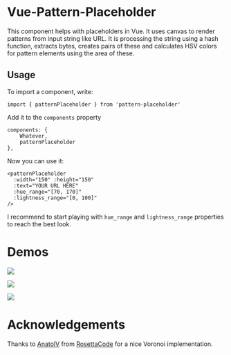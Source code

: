 # Vue-Pattern-Placeholder
This component helps with placeholders in Vue. It uses canvas to render
patterns from input string like URL. It is processing the string using a hash
function, extracts bytes, creates pairs of these and calculates HSV colors for
pattern elements using the area of these.

## Usage
To import a component, write:

    import { patternPlaceholder } from 'pattern-placeholder'

Add it to the `components` property

    components: {
        Whatever,
        patternPlaceholder
    },

Now you can use it:

    <patternPlaceholder
      :width="150" :height="150"
      :text="YOUR URL HERE"
      :hue_range="[70, 170]"
      :lightness_range="[0, 100]"
    />

I recommend to start playing with `hue_range` and `lightness_range`
properties to reach the best look.

# Demos

![](./doc/img/a.png)

![](./doc/img/b.png)

![](./doc/img/c.png)

# Acknowledgements
Thanks to [AnatolV](https://rosettacode.org/wiki/User:AnatolV) from
[RosettaCode](https://rosettacode.org) for a nice Voronoi implementation.
